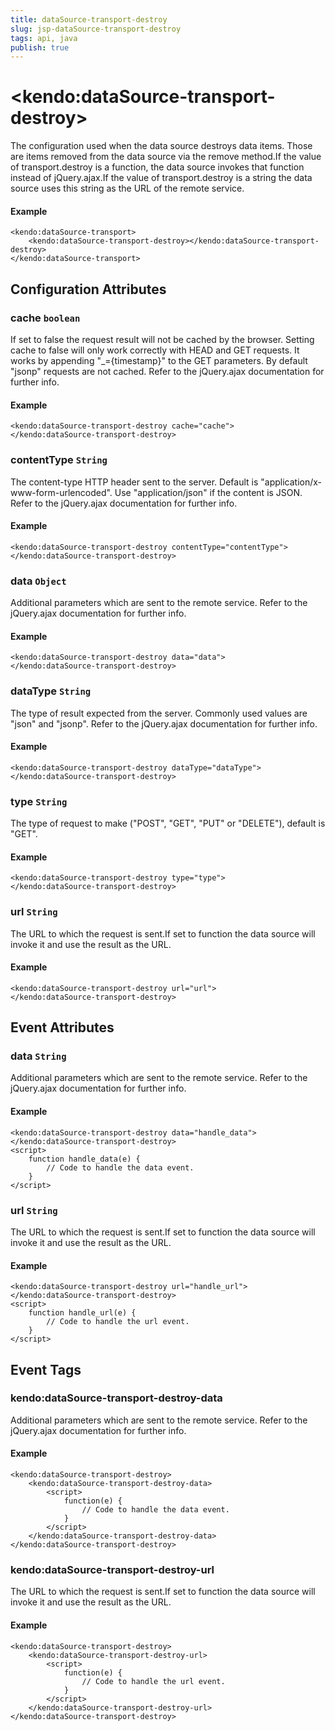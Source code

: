 ```yaml
---
title: dataSource-transport-destroy
slug: jsp-dataSource-transport-destroy
tags: api, java
publish: true
---
```


# \<kendo:dataSource-transport-destroy\>

The configuration used when the data source destroys data items. Those are items removed from the data source via the remove method.If the value of transport.destroy is a function, the data source invokes that function instead of jQuery.ajax.If the value of transport.destroy is a string the data source uses this string as the URL of the remote service.

#### Example
    <kendo:dataSource-transport>
        <kendo:dataSource-transport-destroy></kendo:dataSource-transport-destroy>
    </kendo:dataSource-transport>

## Configuration Attributes

### cache `boolean`

If set to false the request result will not be cached by the browser. Setting cache to false will only work correctly with HEAD and GET requests. It works by appending "_={timestamp}" to the GET parameters.
By default "jsonp" requests are not cached.
Refer to the jQuery.ajax documentation for further info.

#### Example
    <kendo:dataSource-transport-destroy cache="cache">
    </kendo:dataSource-transport-destroy>

### contentType `String`

The content-type HTTP header sent to the server. Default is "application/x-www-form-urlencoded". Use "application/json" if the content is JSON.
Refer to the jQuery.ajax documentation for further info.

#### Example
    <kendo:dataSource-transport-destroy contentType="contentType">
    </kendo:dataSource-transport-destroy>

### data `Object`

Additional parameters which are sent to the remote service.
Refer to the jQuery.ajax documentation for further info.

#### Example
    <kendo:dataSource-transport-destroy data="data">
    </kendo:dataSource-transport-destroy>

### dataType `String`

The type of result expected from the server. Commonly used values are "json" and "jsonp".
Refer to the jQuery.ajax documentation for further info.

#### Example
    <kendo:dataSource-transport-destroy dataType="dataType">
    </kendo:dataSource-transport-destroy>

### type `String`

The type of request to make ("POST", "GET", "PUT" or "DELETE"), default is "GET".

#### Example
    <kendo:dataSource-transport-destroy type="type">
    </kendo:dataSource-transport-destroy>

### url `String`

The URL to which the request is sent.If set to function the data source will invoke it and use the result as the URL.

#### Example
    <kendo:dataSource-transport-destroy url="url">
    </kendo:dataSource-transport-destroy>


## Event Attributes

### data `String`

Additional parameters which are sent to the remote service.
Refer to the jQuery.ajax documentation for further info.


#### Example
    <kendo:dataSource-transport-destroy data="handle_data">
    </kendo:dataSource-transport-destroy>
    <script>
        function handle_data(e) {
            // Code to handle the data event.
        }
    </script>

### url `String`

The URL to which the request is sent.If set to function the data source will invoke it and use the result as the URL.


#### Example
    <kendo:dataSource-transport-destroy url="handle_url">
    </kendo:dataSource-transport-destroy>
    <script>
        function handle_url(e) {
            // Code to handle the url event.
        }
    </script>

## Event Tags

### kendo:dataSource-transport-destroy-data

Additional parameters which are sent to the remote service.
Refer to the jQuery.ajax documentation for further info.


#### Example
    <kendo:dataSource-transport-destroy>
        <kendo:dataSource-transport-destroy-data>
            <script>
                function(e) {
                    // Code to handle the data event.
                }
            </script>
        </kendo:dataSource-transport-destroy-data>
    </kendo:dataSource-transport-destroy>

### kendo:dataSource-transport-destroy-url

The URL to which the request is sent.If set to function the data source will invoke it and use the result as the URL.


#### Example
    <kendo:dataSource-transport-destroy>
        <kendo:dataSource-transport-destroy-url>
            <script>
                function(e) {
                    // Code to handle the url event.
                }
            </script>
        </kendo:dataSource-transport-destroy-url>
    </kendo:dataSource-transport-destroy>

